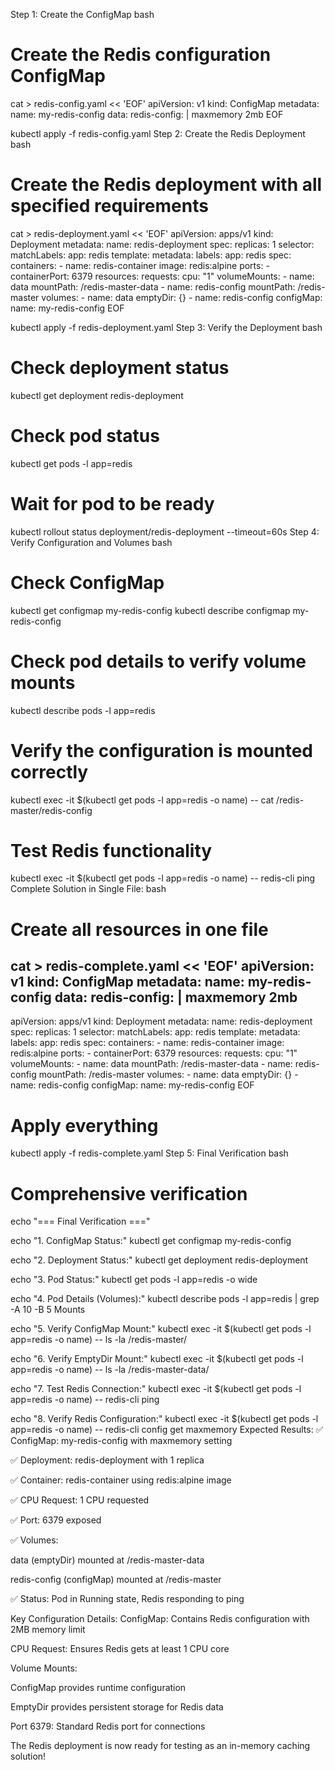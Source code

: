 Step 1: Create the ConfigMap
bash
# Create the Redis configuration ConfigMap
cat > redis-config.yaml << 'EOF'
apiVersion: v1
kind: ConfigMap
metadata:
  name: my-redis-config
data:
  redis-config: |
    maxmemory 2mb
EOF

kubectl apply -f redis-config.yaml
Step 2: Create the Redis Deployment
bash
# Create the Redis deployment with all specified requirements
cat > redis-deployment.yaml << 'EOF'
apiVersion: apps/v1
kind: Deployment
metadata:
  name: redis-deployment
spec:
  replicas: 1
  selector:
    matchLabels:
      app: redis
  template:
    metadata:
      labels:
        app: redis
    spec:
      containers:
      - name: redis-container
        image: redis:alpine
        ports:
        - containerPort: 6379
        resources:
          requests:
            cpu: "1"
        volumeMounts:
        - name: data
          mountPath: /redis-master-data
        - name: redis-config
          mountPath: /redis-master
      volumes:
      - name: data
        emptyDir: {}
      - name: redis-config
        configMap:
          name: my-redis-config
EOF

kubectl apply -f redis-deployment.yaml
Step 3: Verify the Deployment
bash
# Check deployment status
kubectl get deployment redis-deployment

# Check pod status
kubectl get pods -l app=redis

# Wait for pod to be ready
kubectl rollout status deployment/redis-deployment --timeout=60s
Step 4: Verify Configuration and Volumes
bash
# Check ConfigMap
kubectl get configmap my-redis-config
kubectl describe configmap my-redis-config

# Check pod details to verify volume mounts
kubectl describe pods -l app=redis

# Verify the configuration is mounted correctly
kubectl exec -it $(kubectl get pods -l app=redis -o name) -- cat /redis-master/redis-config

# Test Redis functionality
kubectl exec -it $(kubectl get pods -l app=redis -o name) -- redis-cli ping
Complete Solution in Single File:
bash
# Create all resources in one file
cat > redis-complete.yaml << 'EOF'
apiVersion: v1
kind: ConfigMap
metadata:
  name: my-redis-config
data:
  redis-config: |
    maxmemory 2mb
---
apiVersion: apps/v1
kind: Deployment
metadata:
  name: redis-deployment
spec:
  replicas: 1
  selector:
    matchLabels:
      app: redis
  template:
    metadata:
      labels:
        app: redis
    spec:
      containers:
      - name: redis-container
        image: redis:alpine
        ports:
        - containerPort: 6379
        resources:
          requests:
            cpu: "1"
        volumeMounts:
        - name: data
          mountPath: /redis-master-data
        - name: redis-config
          mountPath: /redis-master
      volumes:
      - name: data
        emptyDir: {}
      - name: redis-config
        configMap:
          name: my-redis-config
EOF

# Apply everything
kubectl apply -f redis-complete.yaml
Step 5: Final Verification
bash
# Comprehensive verification
echo "=== Final Verification ==="

echo "1. ConfigMap Status:"
kubectl get configmap my-redis-config

echo "2. Deployment Status:"
kubectl get deployment redis-deployment

echo "3. Pod Status:"
kubectl get pods -l app=redis -o wide

echo "4. Pod Details (Volumes):"
kubectl describe pods -l app=redis | grep -A 10 -B 5 Mounts

echo "5. Verify ConfigMap Mount:"
kubectl exec -it $(kubectl get pods -l app=redis -o name) -- ls -la /redis-master/

echo "6. Verify EmptyDir Mount:"
kubectl exec -it $(kubectl get pods -l app=redis -o name) -- ls -la /redis-master-data/

echo "7. Test Redis Connection:"
kubectl exec -it $(kubectl get pods -l app=redis -o name) -- redis-cli ping

echo "8. Verify Redis Configuration:"
kubectl exec -it $(kubectl get pods -l app=redis -o name) -- redis-cli config get maxmemory
Expected Results:
✅ ConfigMap: my-redis-config with maxmemory setting

✅ Deployment: redis-deployment with 1 replica

✅ Container: redis-container using redis:alpine image

✅ CPU Request: 1 CPU requested

✅ Port: 6379 exposed

✅ Volumes:

data (emptyDir) mounted at /redis-master-data

redis-config (configMap) mounted at /redis-master

✅ Status: Pod in Running state, Redis responding to ping

Key Configuration Details:
ConfigMap: Contains Redis configuration with 2MB memory limit

CPU Request: Ensures Redis gets at least 1 CPU core

Volume Mounts:

ConfigMap provides runtime configuration

EmptyDir provides persistent storage for Redis data

Port 6379: Standard Redis port for connections

The Redis deployment is now ready for testing as an in-memory caching solution!




